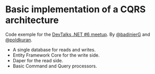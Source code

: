# Basic implementation of a CQRS architecture

Code exemple for the [DevTalks .NET  #6 meetup](https://www.meetup.com/fr-FR/DevTalks-Net/events/258188299/).
By [@badinierG](https://twitter.com/BadinierG) and [@poldkuran](https://twitter.com/polkduran).
 - A single database for reads and writes.
 - Entity Framework Core for the write side.
 - Daper for the read side.
 - Basic Command and Query processors.
